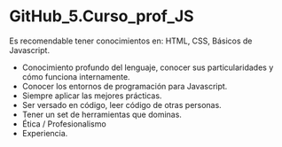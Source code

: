 # GitHub_5.Curso_prof_JS
Es recomendable tener conocimientos en:  HTML, CSS, Básicos de Javascript.


* Conocimiento profundo del lenguaje, conocer sus particularidades y cómo funciona internamente.
* Conocer los entornos de programación para Javascript.
* Siempre aplicar las mejores prácticas.
* Ser versado en código, leer código de otras personas.
* Tener un set de herramientas que dominas.
* Ética / Profesionalismo
* Experiencia.
